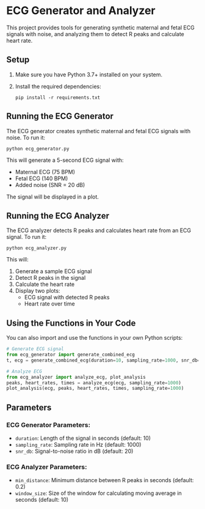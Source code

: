 # ECG Generator and Analyzer

This project provides tools for generating synthetic maternal and fetal ECG signals with noise, and analyzing them to detect R peaks and calculate heart rate.

## Setup

1. Make sure you have Python 3.7+ installed on your system.

2. Install the required dependencies:
   ```
   pip install -r requirements.txt
   ```

## Running the ECG Generator

The ECG generator creates synthetic maternal and fetal ECG signals with noise. To run it:

```
python ecg_generator.py
```

This will generate a 5-second ECG signal with:
- Maternal ECG (75 BPM)
- Fetal ECG (140 BPM)
- Added noise (SNR = 20 dB)

The signal will be displayed in a plot.

## Running the ECG Analyzer

The ECG analyzer detects R peaks and calculates heart rate from an ECG signal. To run it:

```
python ecg_analyzer.py
```

This will:
1. Generate a sample ECG signal
2. Detect R peaks in the signal
3. Calculate the heart rate
4. Display two plots:
   - ECG signal with detected R peaks
   - Heart rate over time

## Using the Functions in Your Code

You can also import and use the functions in your own Python scripts:

```python
# Generate ECG signal
from ecg_generator import generate_combined_ecg
t, ecg = generate_combined_ecg(duration=10, sampling_rate=1000, snr_db=20)

# Analyze ECG
from ecg_analyzer import analyze_ecg, plot_analysis
peaks, heart_rates, times = analyze_ecg(ecg, sampling_rate=1000)
plot_analysis(ecg, peaks, heart_rates, times, sampling_rate=1000)
```

## Parameters

### ECG Generator Parameters:
- `duration`: Length of the signal in seconds (default: 10)
- `sampling_rate`: Sampling rate in Hz (default: 1000)
- `snr_db`: Signal-to-noise ratio in dB (default: 20)

### ECG Analyzer Parameters:
- `min_distance`: Minimum distance between R peaks in seconds (default: 0.2)
- `window_size`: Size of the window for calculating moving average in seconds (default: 10) 